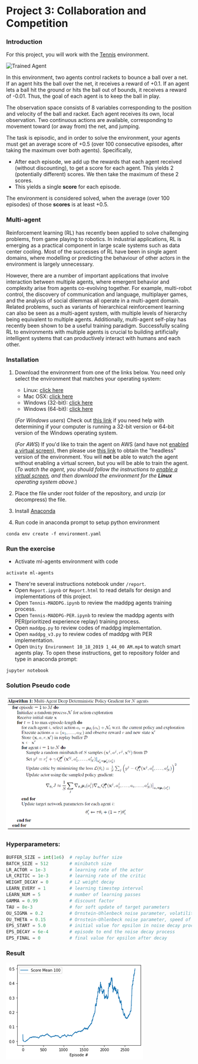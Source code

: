 [//]: # (Image References)

[image1]: https://user-images.githubusercontent.com/10624937/42135623-e770e354-7d12-11e8-998d-29fc74429ca2.gif "Trained Agent"
[image2]: https://user-images.githubusercontent.com/10624937/42135622-e55fb586-7d12-11e8-8a54-3c31da15a90a.gif "Soccer"


# Project 3: Collaboration and Competition

### Introduction

For this project, you will work with the [Tennis](https://github.com/Unity-Technologies/ml-agents/blob/master/docs/Learning-Environment-Examples.md#tennis) environment.

![Trained Agent][image1]

In this environment, two agents control rackets to bounce a ball over a net. If an agent hits the ball over the net, it receives a reward of +0.1.  If an agent lets a ball hit the ground or hits the ball out of bounds, it receives a reward of -0.01.  Thus, the goal of each agent is to keep the ball in play.

The observation space consists of 8 variables corresponding to the position and velocity of the ball and racket. Each agent receives its own, local observation.  Two continuous actions are available, corresponding to movement toward (or away from) the net, and jumping. 

The task is episodic, and in order to solve the environment, your agents must get an average score of +0.5 (over 100 consecutive episodes, after taking the maximum over both agents). Specifically,

- After each episode, we add up the rewards that each agent received (without discounting), to get a score for each agent. This yields 2 (potentially different) scores. We then take the maximum of these 2 scores.
- This yields a single **score** for each episode.

The environment is considered solved, when the average (over 100 episodes) of those **scores** is at least +0.5.

### Multi-agent

Reinforcement learning (RL) has recently been applied to solve challenging problems, from game
playing to robotics. In industrial applications, RL is emerging as a practical component
in large scale systems such as data center cooling. Most of the successes of RL have been in
single agent domains, where modelling or predicting the behaviour of other actors in the environment
is largely unnecessary.

However, there are a number of important applications that involve interaction between multiple
agents, where emergent behavior and complexity arise from agents co-evolving together. For example,
multi-robot control, the discovery of communication and language, multiplayer games, 
and the analysis of social dilemmas  all operate in a multi-agent domain. Related problems,
such as variants of hierarchical reinforcement learning can also be seen as a multi-agent system,
with multiple levels of hierarchy being equivalent to multiple agents. Additionally, multi-agent
self-play has recently been shown to be a useful training paradigm. Successfully scaling RL
to environments with multiple agents is crucial to building artificially intelligent systems that can
productively interact with humans and each other.


### Installation

1. Download the environment from one of the links below.  You need only select the environment that matches your operating system:
    - Linux: [click here](https://s3-us-west-1.amazonaws.com/udacity-drlnd/P3/Tennis/Tennis_Linux.zip)
    - Mac OSX: [click here](https://s3-us-west-1.amazonaws.com/udacity-drlnd/P3/Tennis/Tennis.app.zip)
    - Windows (32-bit): [click here](https://s3-us-west-1.amazonaws.com/udacity-drlnd/P3/Tennis/Tennis_Windows_x86.zip)
    - Windows (64-bit): [click here](https://s3-us-west-1.amazonaws.com/udacity-drlnd/P3/Tennis/Tennis_Windows_x86_64.zip)
    
    (_For Windows users_) Check out [this link](https://support.microsoft.com/en-us/help/827218/how-to-determine-whether-a-computer-is-running-a-32-bit-version-or-64) if you need help with determining if your computer is running a 32-bit version or 64-bit version of the Windows operating system.

    (_For AWS_) If you'd like to train the agent on AWS (and have not [enabled a virtual screen](https://github.com/Unity-Technologies/ml-agents/blob/master/docs/Training-on-Amazon-Web-Service.md)), then please use [this link](https://s3-us-west-1.amazonaws.com/udacity-drlnd/P3/Tennis/Tennis_Linux_NoVis.zip) to obtain the "headless" version of the environment.  You will **not** be able to watch the agent without enabling a virtual screen, but you will be able to train the agent.  (_To watch the agent, you should follow the instructions to [enable a virtual screen](https://github.com/Unity-Technologies/ml-agents/blob/master/docs/Training-on-Amazon-Web-Service.md), and then download the environment for the **Linux** operating system above._)

2. Place the file under root folder of the repository, and unzip (or decompress) the file. 

3. Install [Anaconda](https://www.anaconda.com/)

4. Run code in anaconda prompt to setup python environment
```
conda env create -f environment.yaml
```
### Run the exercise

- Activate ml-agents environment with code
```
activate ml-agents
```
- There're several instructions notebook under `/report`. 
- Open `Report.ipynb` or `Report.html` to read details for design and implementations of this project.
- Open `Tennis-MADDPG.ipynb` to review the maddpg agents training process.
- Open `Tennis-MADDPG-PER.ipynb` to review the maddpg agents with PER(prioritized experience replay) training process.
- Open `maddpg.py` to review codes of maddpg implementation.
- Open `maddpg_v3.py` to review codes of maddpg with PER implementation.
- Open `Unity Environment 10_18_2019 1_44_00 AM.mp4` to watch smart agents play.
To open these instructions, get to repository folder and type in anaconda prompt:
```
jupyter notebook
```


### Solution Pseudo code

![MADDPG](./report/pic/psuedo.png)

### Hyperparameters:

```python
BUFFER_SIZE = int(1e6)  # replay buffer size
BATCH_SIZE = 512        # minibatch size
LR_ACTOR = 1e-3         # learning rate of the actor
LR_CRITIC = 1e-3        # learning rate of the critic
WEIGHT_DECAY = 0        # L2 weight decay
LEARN_EVERY = 1         # learning timestep interval
LEARN_NUM = 5           # number of learning passes
GAMMA = 0.99            # discount factor
TAU = 8e-3              # for soft update of target parameters
OU_SIGMA = 0.2          # Ornstein-Uhlenbeck noise parameter, volatility
OU_THETA = 0.15         # Ornstein-Uhlenbeck noise parameter, speed of mean reversion
EPS_START = 5.0         # initial value for epsilon in noise decay process in Agent.act()
EPS_DECAY = 6e-4        # episode to end the noise decay process
EPS_FINAL = 0           # final value for epsilon after decay
```

### Result
![RESULT](./report/pic/100mean_maddpg.png)